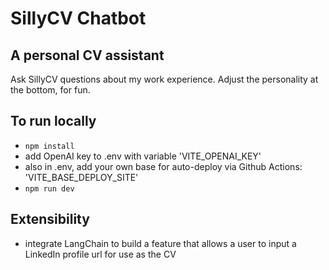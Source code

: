 # SillyCV Chatbot

## A personal CV assistant

Ask SillyCV questions about my work experience. Adjust the personality at the bottom, for fun.

## To run locally

- `npm install`
- add OpenAI key to .env with variable 'VITE_OPENAI_KEY'
- also in .env, add your own base for auto-deploy via Github Actions: 'VITE_BASE_DEPLOY_SITE'
- `npm run dev`

## Extensibility

- integrate LangChain to build a feature that allows a user to input a LinkedIn profile url for use as the CV
